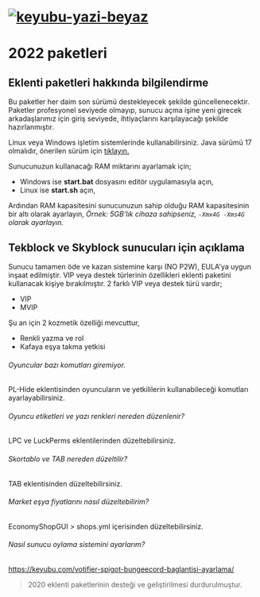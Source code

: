 # [![keyubu-yazi-beyaz](https://user-images.githubusercontent.com/47111280/164741112-6fddad44-e229-4429-b27b-0b955aa3ca0b.png)](https://keyubu.com)

# 2022 paketleri

## Eklenti paketleri hakkında bilgilendirme
Bu paketler her daim son sürümü destekleyecek şekilde güncellenecektir. Paketler profesyonel seviyede olmayıp, sunucu açma işine yeni girecek arkadaşlarımız için giriş seviyede, ihtiyaçlarını karşılayacağı şekilde hazırlanmıştır.

Linux veya Windows işletim sistemlerinde kullanabilirsiniz.
Java sürümü 17 olmalıdır, önerilen sürüm için [tıklayın.](https://www.azul.com/downloads/?version=java-17-lts&architecture=x86-64-bit&package=jre)

Sunucunuzun kullanacağı RAM miktarını ayarlamak için;
- Windows ise **start.bat** dosyasını editör uygulamasıyla açın,
- Linux ise **start.sh** açın,

Ardından RAM kapasitesini sunucunuzun sahip olduğu RAM kapasitesinin bir altı olarak ayarlayın,
_Örnek: 5GB'lık cihaza sahipseniz, `-Xmx4G -Xms4G` olarak ayarlayın._

## Tekblock ve Skyblock sunucuları için açıklama
Sunucu tamamen öde ve kazan sistemine karşı (NO P2W), EULA'ya uygun inşaat edilmiştir. VIP veya destek türlerinin özellikleri eklenti paketini kullanacak kişiye bırakılmıştır.
2 farklı VIP veya destek türü vardır;
- VIP
- MVIP

Şu an için 2 kozmetik özelliği mevcuttur,
- Renkli yazma ve rol
- Kafaya eşya takma yetkisi

###### Oyuncular bazı komutları giremiyor.
PL-Hide eklentisinden oyuncuların ve yetkililerin kullanabileceği komutları ayarlayabilirsiniz.

###### Oyuncu etiketleri ve yazı renkleri nereden düzenlenir?
LPC ve LuckPerms eklentilerinden düzeltebilirsiniz.

###### Skortablo ve TAB nereden düzeltilir?
TAB eklentisinden düzeltebilirsiniz.

###### Market eşya fiyatlarını nasıl düzeltebilirim?
EconomyShopGUI > shops.yml içerisinden düzeltebilirsiniz.

###### Nasıl sunucu oylama sistemini ayarlarım?
https://keyubu.com/votifier-spigot-bungeecord-baglantisi-ayarlama/

> 2020 eklenti paketlerinin desteği ve geliştirilmesi durdurulmuştur.
